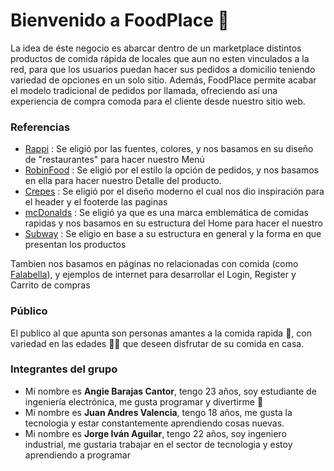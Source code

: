 # Bienvenido a  FoodPlace  👋
La idea de éste negocio es abarcar dentro de un marketplace  distintos productos  de comida rápida de locales que aun no esten vinculados a la red,  para que los usuarios puedan hacer sus pedidos a domicilio teniendo  variedad de opciones en un solo sitio.  Además, FoodPlace permite acabar el modelo tradicional de pedidos por llamada, ofreciendo así una experiencia de compra comoda para el cliente desde nuestro sitio web.

### Referencias

- [Rappi](https://www.rappi.com.co/restaurantes "link title") : Se eligió por las fuentes, colores, y  nos basamos en su diseño de "restaurantes" para hacer nuestro Menú
- [RobinFood](https://www.robinfood.com/pedir "link title") : Se eligió por el estilo la opción de pedidos, y nos basamos en ella para hacer nuestro Detalle del producto.
- [Crepes](https://crepesywaffles.com/  "link title") :   Se eligió por el diseño moderno el cual nos dio inspiración para el header y el footerde las  paginas 
- [mcDonalds]( https://www.mcdonalds.com.co/  "link title") : Se eligió ya que es una marca emblemática de comidas rapidas y nos basamos en  su estructura del Home para hacer el nuestro
- [Subway](  https://www.subway.com/es-CO  "link title") : Se eligio en base a su estructura en general y la forma en que presentan los productos

Tambien nos basamos en páginas no relacionadas con comida (como [Falabella]( https://www.falabella.com.co/falabella-co  "link title")), y ejemplos de internet para desarrollar el Login, Register y Carrito de compras

### Público

El publico al que apunta son personas amantes a la comida rapida 🍔, con variedad en las edades  👵👶 que deseen disfrutar de su comida en casa.

### Integrantes del grupo

- Mi nombre es **Angie Barajas Cantor**, tengo 23 años, soy estudiante de ingeniería electrónica, me gusta programar y divertirme 🎈
- Mi nombre es **Juan Andres Valencia**, tengo 18 años, me gusta la tecnologia y estar constantemente aprendiendo cosas nuevas.
- Mi nombre es **Jorge Iván Aguilar**, tengo 22 años, soy ingeniero industrial, me gustaria trabajar en el sector de tecnologia y estoy aprendiendo a programar
